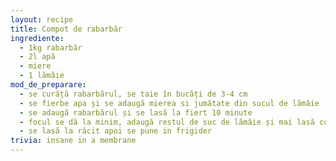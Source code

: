 ```yaml
---
layout: recipe
title: Compot de rabarbăr
ingrediente:
  - 1kg rabarbăr
  - 2l apă
  - miere
  - 1 lămâie
mod_de_preparare:
  - se curăță rabarbărul, se taie în bucăți de 3-4 cm
  - se fierbe apa și se adaugă mierea si jumătate din sucul de lămâie
  - se adaugă rabarbărul și se lasă la fiert 10 minute
  - focul se dă la minim, adaugă restul de suc de lămâie și mai lasă cu capac 10 minute
  - se lasă la răcit apoi se pune in frigider
trivia: insane in a membrane
---
```

